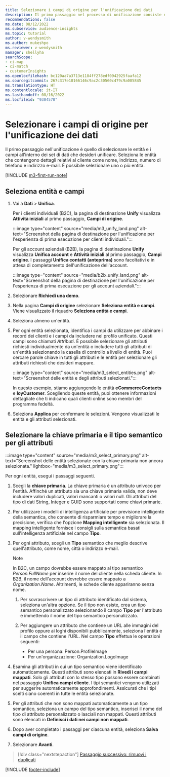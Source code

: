 ```yaml
---
title: Selezionare i campi di origine per l'unificazione dei dati
description: Il primo passaggio nel processo di unificazione consiste nella selezione di entità, attributi, chiavi primarie e tipi semantici per mappare i dati al profilo cliente unificato.
recommendations: false
ms.date: 08/12/2022
ms.subservice: audience-insights
ms.topic: tutorial
author: v-wendysmith
ms.author: mukeshpo
ms.reviewer: v-wendysmith
manager: shellyha
searchScope:
- ci-map
- ci-match
- customerInsights
ms.openlocfilehash: bc120aa7a3713e1184ff278edf0942925faafa12
ms.sourcegitcommit: 267c317e10166146c9ac2c30560c479c9a005845
ms.translationtype: HT
ms.contentlocale: it-IT
ms.lasthandoff: 08/16/2022
ms.locfileid: "9304570"
---
```

# <a name="select-source-fields-for-data-unification"></a>Selezionare i campi di origine per l'unificazione dei dati

Il primo passaggio nell'unificazione è quello di selezionare le entità e i campi all'interno dei set di dati che desideri unificare. Seleziona le entità che contengono dettagli relativi al cliente come nome, indirizzo, numero di telefono e indirizzo e-mail. È possibile selezionare uno o più entità.

[!INCLUDE [m3-first-run-note](includes/m3-first-run-note.md)]

## <a name="select-entities-and-fields"></a>Seleziona entità e campi

1. Vai a **Dati** > **Unifica**.

   Per i clienti individuali (B2C), la pagina di destinazione **Unify** visualizza **Attività iniziali** al primo passaggio, **Campi di origine**.

   :::image type="content" source="media/m3_unify_land.png" alt-text="Screenshot della pagina di destinazione per l'unificazione per l'esperienza di prima esecuzione per clienti individuali.":::

   Per gli account aziendali (B2B), la pagina di destinazione **Unify** visualizza **Unifica account** e **Attività iniziali** al primo passaggio, **Campi origine**. I passaggi **Unifica contatti (anteprima)** sono facoltativi e in attesa di completamento dell'unificazione dell'account.

   :::image type="content" source="media/b2b_unify_land.png" alt-text="Screenshot della pagina di destinazione per l'unificazione per l'esperienza di prima esecuzione per gli account aziendali.":::

1. Selezionare **Richiedi una demo**.

1. Nella pagina **Campi di origine** selezionare **Seleziona entità e campi**. Viene visualizzato il riquadro **Seleziona entità e campi**.

1. Seleziona almeno un'entità.

1. Per ogni entità selezionata, identifica i campi da utilizzare per abbinare i record dei clienti e i campi da includere nel profilo unificato. Questi campi sono chiamati *Attributi*. È possibile selezionare gli attributi richiesti individualmente da un'entità o includere tutti gli attributi di un'entità selezionando la casella di controllo a livello di entità. Puoi cercare parole chiave in tutti gli attributi e le entità per selezionare gli attributi richiesti che desideri mappare.

   :::image type="content" source="media/m3_select_entities.png" alt-text="Screenshot delle entità e degli attributi selezionati.":::

   In questo esempio, stiamo aggiungendo le entità **eCommerceContacts** e **loyCustomer**. Scegliendo queste entità, puoi ottenere informazioni dettagliate che ti indicano quali clienti online sono membri del programma fedeltà.

1. Seleziona **Applica** per confermare le selezioni. Vengono visualizzati le entità e gli attributi selezionati.

## <a name="select-primary-key-and-semantic-type-for-attributes"></a>Selezionare la chiave primaria e il tipo semantico per gli attributi

   :::image type="content" source="media/m3_select_primary.png" alt-text="Screenshot delle entità selezionate con la chiave primaria non ancora selezionata." lightbox="media/m3_select_primary.png":::

Per ogni entità, esegui i passaggi seguenti.

1. Scegli la **chiave primaria**. La chiave primaria è un attributo univoco per l'entità. Affinché un attributo sia una chiave primaria valida, non deve includere valori duplicati, valori mancanti o valori null. Gli attributi del tipo di dati String, Integer e GUID sono supportati come chiavi primarie.

1. Per utilizzare i modelli di intelligenza artificiale per previsione intelligente della semantica, che consente di risparmiare tempo e migliorare la precisione, verifica che l'opzione **Mapping intelligente** sia selezionata. Il mapping intelligente fornisce i consigli sulla semantica basati sull'intelligenza artificiale nel campo **Tipo**.

1. Per ogni attributo, scegli un **Tipo** semantico che meglio descrive quell'attributo, come nome, città o indirizzo e-mail.

   > [!NOTE]
   > In B2C, un campo dovrebbe essere mappato al tipo semantico *Person.FullName* per inserire il nome del cliente nella scheda cliente. In B2B, il nome dell'account dovrebbe essere mappato a *Organization.Name*. Altrimenti, le schede cliente appariranno senza nome.

   1. Per sovrascrivere un tipo di attributo identificato dal sistema, seleziona un'altra opzione. Se il tipo non esiste, crea un tipo semantico personalizzato selezionando il campo **Tipo** per l'attributo e immettendo il nome del tipo semantico personalizzato.

   1. Per aggiungere un attributo che contiene un URL alle immagini del profilo oppure ai loghi disponibili pubblicamente, seleziona l'entità e il campo che contiene l'URL. Nel campo **Tipo** effettua le operazioni seguenti:
      - Per una persona: Person.ProfileImage
      - Per un'organizzazione: Organization.LogoImage

1. Esamina gli attributi in cui un tipo semantico viene identificato automaticamente. Questi attributi sono elencati in **Rivedi i campi mappati**. Solo gli attributi con lo stesso tipo possono essere combinati nel passaggio **Unifica campi cliente**. I tipi semantici vengono utilizzati per suggerire automaticamente approfondimenti. Assicurati che i tipi scelti siano coerenti in tutte le entità selezionate.

1. Per gli attributi che non sono mappati automaticamente a un tipo semantico, seleziona un campo del tipo semantico, inserisci il nome del tipo di attributo personalizzato o lasciali non mappati. Questi attributi sono elencati in **Definisci i dati nei campi non mappati**.

1. Dopo aver completato i passaggi per ciascuna entità, seleziona **Salva campi di origine**.

1. Selezionare **Avanti**.

> [!div class="nextstepaction"]
> [Passaggio successivo: rimuovi i duplicati](remove-duplicates.md)

[!INCLUDE [footer-include](includes/footer-banner.md)]
